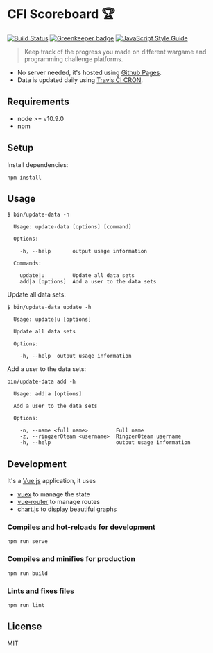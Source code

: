 # CFI Scoreboard :trophy:

[![Build Status](https://travis-ci.org/CFI-UL/scoreboard.svg?branch=master)](https://travis-ci.org/CFI-UL/scoreboard)
[![Greenkeeper badge](https://badges.greenkeeper.io/CFI-UL/scoreboard.svg)](https://greenkeeper.io/)
[![JavaScript Style Guide](https://img.shields.io/badge/code_style-standard-brightgreen.svg)](https://standardjs.com)

> Keep track of the progress you made on different wargame and programming challenge platforms.

- No server needed, it's hosted using [Github Pages](https://pages.github.com/).
- Data is updated daily using [Travis CI CRON](https://docs.travis-ci.com/user/cron-jobs/).

## Requirements

- node >= v10.9.0
- npm

## Setup

Install dependencies:

```shell
npm install
```

## Usage

```
$ bin/update-data -h

  Usage: update-data [options] [command]

  Options:

    -h, --help       output usage information

  Commands:

    update|u         Update all data sets
    add|a [options]  Add a user to the data sets

```

Update all data sets:

```
$ bin/update-data update -h

  Usage: update|u [options]

  Update all data sets

  Options:

    -h, --help  output usage information

```

Add a user to the data sets:

```
bin/update-data add -h

  Usage: add|a [options]

  Add a user to the data sets

  Options:

    -n, --name <full name>         Full name
    -z, --ringzer0team <username>  Ringzer0team username
    -h, --help                     output usage information

```

## Development

It's a [Vue.js](https://vuejs.org/) application, it uses

- [vuex](https://vuex.vuejs.org/) to manage the state
- [vue-router](https://router.vuejs.org/) to manage routes
- [chart.js](http://www.chartjs.org/) to display beautiful graphs

### Compiles and hot-reloads for development

```
npm run serve
```

### Compiles and minifies for production

```
npm run build
```

### Lints and fixes files

```
npm run lint
```


## License

MIT
